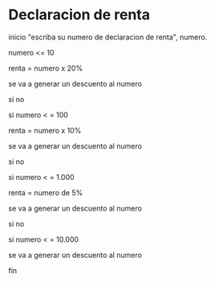 # Declaracion de renta
inicio
"escriba su numero de declaracion de renta", numero.

numero <= 10

renta = numero x 20% 

se va a generar un descuento al numero

si no

si numero < = 100

renta = numero x 10%

se va a generar un descuento al numero

si no 

si numero < = 1.000 

renta  = numero de 5%

se va a generar un descuento al numero

si no 

si numero < = 10.000

se va a generar un descuento al numero 

fin
